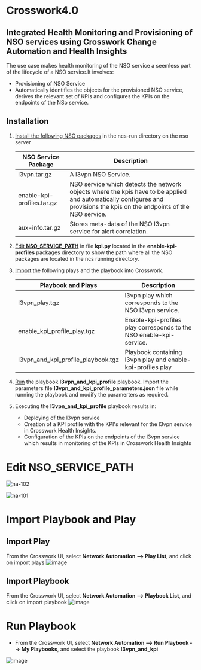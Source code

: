 # Crosswork4.0
## Integrated Health Monitoring and Provisioning of NSO services using Crosswork Change Automation and Health Insights

The use case makes health monitoring of the NSO service a seemless part of the lifecycle of a NSO service.It involves:
  - Provisioning of NSO Service
  - Automatically identifies the objects for the provisioned NSO service, derives the relevant set of KPIs and configures the KPIs on the endpoints of the NSo service.


## Installation
1. 	[Install the following NSO packages](https://developer.cisco.com/docs/nso/guides/#!nso-5-5-administration-guide-nso-packages) in the ncs-run directory on the nso server

    | NSO Service Package  | Description |
    | ------------- | ------------- |
    | l3vpn.tar.gz  | A l3vpn NSO Service. |
    | enable-kpi-profiles.tar.gz  | NSO service which detects the network objects where the kpis have to be applied and automatically configures and provisions the kpis on the endpoints of the NSO service.  |
    | aux-info.tar.gz | Stores meta-data of the NSO l3vpn service for alert correlation.  |

2.	[Edit **NSO_SERVICE_PATH**](#edit_nso_service_path) in file **kpi.py** located in the **enable-kpi-profiles** packages directory to show the path where all the NSO packages are located in the ncs running directory.
3.	[Import](#import_playbook_and_play) the following plays and the playbook into Crosswork.

    | Playbook and Plays | Description |
    | ------------- | ------------- |
    | l3vpn_play.tgz  | l3vpn play which corresponds to the NSO l3vpn service. |
    | enable_kpi_profile_play.tgz  | Enable-kpi-profiles play corresponds to the NSO enable-kpi-service.  |
    | l3vpn_and_kpi_profile_playbook.tgz  | Playbook containing l3vpn play and enable-kpi-profiles play  |

4. 	[Run](#run_playbook) the playbook **l3vpn_and_kpi_profile** playbook. Import the parameters file **l3vpn_and_kpi_profile_parameters.json** file while running the playbook and modify the paramerters as required.
5. 	Executing the **l3vpn_and_kpi_profile** playbook results in:
    - Deploying of the l3vpn service
    - Creation of a KPI profile with the KPI's relevant for the l3vpn service in Crosswork Health Insights.
    - Configuration of the KPIs on the endpoints of the l3vpn service which results in monitoring of the KPIs in Crosswork Health Insights

<a name="edit_nso_service_path"></a>
# Edit NSO_SERVICE_PATH
![na-102](https://user-images.githubusercontent.com/12874987/111919200-fa33b000-8a45-11eb-9ed7-9b9ea8826851.jpg)

![na-101](https://user-images.githubusercontent.com/12874987/111919199-f738bf80-8a45-11eb-8174-0bda80af5b98.jpg)

<a name="import_playbook_and_play"></a>
# Import Playbook and Play
## Import Play
From the Crosswork UI, select **Network Automation --> Play List**, and click on import plays
![image](https://user-images.githubusercontent.com/12874987/111920571-f7888900-8a4c-11eb-8b00-306c7c84853e.png)

## Import Playbook
From the Crosswork UI, select **Network Automation --> Playbook List**, and click on import playbook
![image](https://user-images.githubusercontent.com/12874987/111922300-471f8280-8a56-11eb-9227-e7e6cb07b018.png)


<a name="run_playbook"></a>
# Run Playbook
* From the Crosswork UI, select **Network Automation --> Run Playbook --> My Playbooks**, and select the playbook **l3vpn_and_kpi**

![image](https://user-images.githubusercontent.com/12874987/111923688-95844f80-8a5d-11eb-8e93-93fbb026d218.png)


